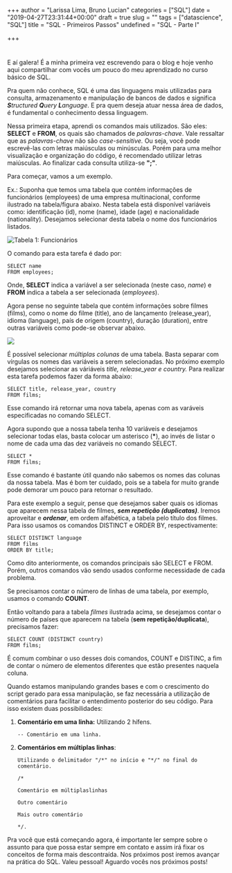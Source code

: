 +++
author = "Larissa Lima, Bruno Lucian"
categories = ["SQL"]
date = "2019-04-27T23:31:44+00:00"
draft = true
slug = ""
tags = ["datascience", "SQL"]
title = "SQL - Primeiros Passos"
undefined = "SQL - Parte I"

+++
# 

E aí galera! É a minha primeira vez escrevendo para o blog e hoje venho aqui compartilhar com vocês um pouco do meu aprendizado no curso básico de SQL.

Pra quem não conhece, SQL é uma das linguagens mais utilizadas para consulta, armazenamento e manipulação de bancos de dados e significa **_S_**_tructured **Q**uery **L**anguage_. E pra quem deseja atuar nessa área de dados, é fundamental o conhecimento dessa linguagem.

Nessa primeira etapa, aprendi os comandos mais utilizados. São eles: **SELECT** e **FROM**, os quais são chamados de _palavras-chave_. Vale ressaltar que as _palavras-chave_ não são _case-sensitive._ Ou seja, você pode escrevê-las com letras maiúsculas ou minúsculas. Porém para uma melhor visualização e organização do código, é recomendado utilizar letras maiúsculas. Ao finalizar cada consulta utiliza-se **";"**.

Para começar, vamos a um exemplo.

Ex.: Suponha que temos uma tabela que contém informações de funcionários (employees) de uma empresa multinacional, conforme ilustrado na tabela/figura abaixo. Nesta tabela está disponível variáveis como: identificação (id), nome (name), idade (age) e nacionalidade (nationality). Desejamos selecionar desta tabela o nome dos funcionários listados.

![](/uploads/Tabela1.jpeg "Tabela 1: Funcionários")

O comando para esta tarefa é dado por:

    SELECT name
    FROM employees;

Onde, **SELECT** indica a variável a ser selecionada (neste caso, _name_) e **FROM** indica a tabela a ser selecionada (_employees_).

Agora pense no seguinte tabela que contém informações sobre filmes (films), como o nome do filme (title), ano de lançamento (release_year), idioma (language), país de origem (country), duração (duration), entre outras variáveis como pode-se observar abaixo.

![](/uploads/Tabela2_Filmes.png)

É possível selecionar _múltiplas colunas_ de uma tabela. Basta separar com vírgulas os nomes das variáveis a serem selecionadas. No próximo exemplo desejamos selecionar as váriáveis _title, release_year e country._ Para realizar esta tarefa podemos fazer da forma abaixo:

    SELECT title, release_year, country 
    FROM films;

Esse comando irá retornar uma nova tabela, apenas com as varáveis especificadas no comando SELECT.

Agora supondo que a nossa tabela tenha 10 variáveis e desejamos selecionar todas elas, basta colocar um asterisco (__*__), ao invés de listar o nome de cada uma das dez variáveis no comando SELECT.

    SELECT * 
    FROM films;

Esse comando é bastante útil quando não sabemos os nomes das colunas da nossa tabela. Mas é bom ter cuidado, pois se a tabela for muito grande pode demorar um pouco para retornar o resultado.

Para este exemplo a seguir, pense que desejamos saber quais os idiomas que aparecem nessa tabela de filmes, **_sem repetição (duplicatas)_**. Iremos aproveitar e **_ordenar_**, em ordem alfabética, a tabela pelo título dos filmes. Para isso usamos os comandos DISTINCT e ORDER BY, respectivamente:

    SELECT DISTINCT language 
    FROM films 
    ORDER BY title;

Como dito anteriormente, os comandos principais são SELECT e FROM. Porém, outros comandos vão sendo usados conforme necessidade de cada problema.

Se precisamos contar o número de linhas de uma tabela, por exemplo, usamos o comando **COUNT**.

Então voltando para a tabela _filmes_ ilustrada acima, se desejamos contar o número de países que aparecem na tabela (**sem repetição/duplicata**), precisamos fazer:

    SELECT COUNT (DISTINCT country) 
    FROM films;

É comum combinar o uso desses dois comandos, COUNT e DISTINC, a fim de contar o número de elementos diferentes que estão presentes naquela coluna.

Quando estamos manipulando grandes bases e com o crescimento do script gerado para essa manipulação, se faz necessária a utilização de comentários para facilitar o entendimento posterior do seu código. Para isso existem duas possibilidades:

1. **Comentário em uma linha:** Utilizando 2 hífens.

       -- Comentário em uma linha.
       
2. **Comentários em múltiplas linhas**: 

       Utilizando o delimitador "/*" no início e "*/" no final do comentário.
       
       /* 
       
       Comentário em múltiplaslinhas
       
       Outro comentário
       
       Mais outro comentário
       
       */.

Pra você que está começando agora, é importante ler sempre sobre o assunto para que possa estar sempre em contato e assim irá fixar os conceitos de forma mais descontraída. Nos próximos post iremos avançar na prática do SQL. Valeu pessoal! Aguardo vocês nos próximos posts!